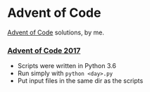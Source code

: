 # Advent of Code

[Advent of Code](http://adventofcode.com/) solutions, by me.

### [Advent of Code 2017](http://adventofcode.com/2017)

* Scripts were written in Python 3.6
* Run simply with `python <day>.py`
* Put input files in the same dir as the scripts

